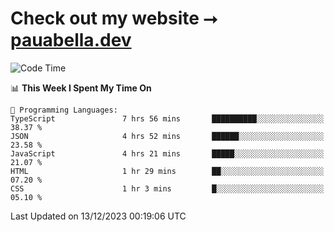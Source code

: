 # Check out my website ⭢ [pauabella.dev](https://pauabella.dev)

<!--START_SECTION:waka-->
![Code Time](http://img.shields.io/badge/Code%20Time-2%2C767%20hrs%2041%20mins-blue)

📊 **This Week I Spent My Time On** 

```text
💬 Programming Languages: 
TypeScript               7 hrs 56 mins       ██████████░░░░░░░░░░░░░░░   38.37 % 
JSON                     4 hrs 52 mins       ██████░░░░░░░░░░░░░░░░░░░   23.58 % 
JavaScript               4 hrs 21 mins       █████░░░░░░░░░░░░░░░░░░░░   21.07 % 
HTML                     1 hr 29 mins        ██░░░░░░░░░░░░░░░░░░░░░░░   07.20 % 
CSS                      1 hr 3 mins         █░░░░░░░░░░░░░░░░░░░░░░░░   05.10 % 
```


 Last Updated on 13/12/2023 00:19:06 UTC
<!--END_SECTION:waka-->
